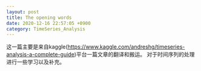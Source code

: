 ```yaml
---
layout: post
title: The opening words
date: 2020-12-16 22:57:05 +0900
category: TimeSeries_Analysis
---
```

这一篇主要是来自kaggle(https://www.kaggle.com/andreshg/timeseries-analysis-a-complete-guide)平台一篇文章的翻译和搬运。
对于时间序列的处理进行一些学习以及补充。
